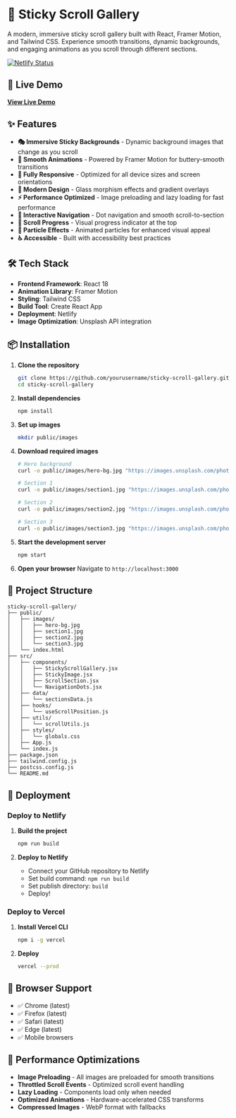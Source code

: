 # 🎨 Sticky Scroll Gallery

A modern, immersive sticky scroll gallery built with React, Framer Motion, and Tailwind CSS. Experience smooth transitions, dynamic backgrounds, and engaging animations as you scroll through different sections.

[![Netlify Status](https://api.netlify.com/api/v1/badges/11f3c1-startling-duckanoo/deploy-status)](https://app.netlify.com/sites/startling-duckanoo-11f3c1/deploys)

## 🚀 Live Demo

**[View Live Demo](https://startling-duckanoo-11f3c1.netlify.app/)**

## ✨ Features

- **🎭 Immersive Sticky Backgrounds** - Dynamic background images that change as you scroll
- **🌊 Smooth Animations** - Powered by Framer Motion for buttery-smooth transitions
- **📱 Fully Responsive** - Optimized for all device sizes and screen orientations
- **🎨 Modern Design** - Glass morphism effects and gradient overlays
- **⚡ Performance Optimized** - Image preloading and lazy loading for fast performance
- **🎯 Interactive Navigation** - Dot navigation and smooth scroll-to-section
- **🔄 Scroll Progress** - Visual progress indicator at the top
- **🎪 Particle Effects** - Animated particles for enhanced visual appeal
- **♿ Accessible** - Built with accessibility best practices

## 🛠️ Tech Stack

- **Frontend Framework**: React 18
- **Animation Library**: Framer Motion
- **Styling**: Tailwind CSS
- **Build Tool**: Create React App
- **Deployment**: Netlify
- **Image Optimization**: Unsplash API integration

## 📦 Installation

1. **Clone the repository**
   ```bash
   git clone https://github.com/yourusername/sticky-scroll-gallery.git
   cd sticky-scroll-gallery
   ```

2. **Install dependencies**
   ```bash
   npm install
   ```

3. **Set up images**
   ```bash
   mkdir public/images
   ```

4. **Download required images**
   ```bash
   # Hero background
   curl -o public/images/hero-bg.jpg "https://images.unsplash.com/photo-1519389950473-47ba0277781c?ixlib=rb-4.0.3&auto=format&fit=crop&w=2000&q=80"
   
   # Section 1
   curl -o public/images/section1.jpg "https://images.unsplash.com/photo-1558655146-d09347e92766?ixlib=rb-4.0.3&auto=format&fit=crop&w=2000&q=80"
   
   # Section 2
   curl -o public/images/section2.jpg "https://images.unsplash.com/photo-1551650975-87deedd944c3?ixlib=rb-4.0.3&auto=format&fit=crop&w=2000&q=80"
   
   # Section 3
   curl -o public/images/section3.jpg "https://images.unsplash.com/photo-1461749280684-dccba630e2f6?ixlib=rb-4.0.3&auto=format&fit=crop&w=2000&q=80"
   ```

5. **Start the development server**
   ```bash
   npm start
   ```

6. **Open your browser**
   Navigate to `http://localhost:3000`

## 📁 Project Structure

```
sticky-scroll-gallery/
├── public/
│   ├── images/
│   │   ├── hero-bg.jpg
│   │   ├── section1.jpg
│   │   ├── section2.jpg
│   │   └── section3.jpg
│   └── index.html
├── src/
│   ├── components/
│   │   ├── StickyScrollGallery.jsx
│   │   ├── StickyImage.jsx
│   │   ├── ScrollSection.jsx
│   │   └── NavigationDots.jsx
│   ├── data/
│   │   └── sectionsData.js
│   ├── hooks/
│   │   └── useScrollPosition.js
│   ├── utils/
│   │   └── scrollUtils.js
│   ├── styles/
│   │   └── globals.css
│   ├── App.js
│   └── index.js
├── package.json
├── tailwind.config.js
├── postcss.config.js
└── README.md
```


## 🚀 Deployment

### Deploy to Netlify

1. **Build the project**
   ```bash
   npm run build
   ```

2. **Deploy to Netlify**
   - Connect your GitHub repository to Netlify
   - Set build command: `npm run build`
   - Set publish directory: `build`
   - Deploy!

### Deploy to Vercel

1. **Install Vercel CLI**
   ```bash
   npm i -g vercel
   ```

2. **Deploy**
   ```bash
   vercel --prod
   ```

## 📱 Browser Support

- ✅ Chrome (latest)
- ✅ Firefox (latest)
- ✅ Safari (latest)
- ✅ Edge (latest)
- ✅ Mobile browsers

## 🔧 Performance Optimizations

- **Image Preloading** - All images are preloaded for smooth transitions
- **Throttled Scroll Events** - Optimized scroll event handling
- **Lazy Loading** - Components load only when needed
- **Optimized Animations** - Hardware-accelerated CSS transforms
- **Compressed Images** - WebP format with fallbacks
